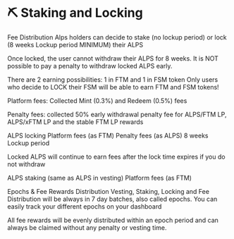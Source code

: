 # ⛏ Staking and Locking

Fee Distribution Alps holders can decide to stake (no lockup period) or lock (8 weeks Lockup period MINIMUM) their ALPS

Once locked, the user cannot withdraw their ALPS for 8 weeks. It is NOT possible to pay a penalty to withdraw locked ALPS early.

There are 2 earning possibilities: 1 in FTM and 1 in FSM token Only users who decide to LOCK their FSM will be able to earn FTM and FSM tokens!

Platform fees: Collected Mint (0.3%) and Redeem (0.5%) fees

Penalty fees: collected 50% early withdrawal penalty fee for ALPS/FTM LP, ALPS/xFTM LP and the stable FTM LP rewards

ALPS locking Platform fees (as FTM) Penalty fees (as ALPS) 8 weeks Lockup period

Locked ALPS will continue to earn fees after the lock time expires if you do not withdraw

ALPS staking (same as ALPS in vesting) Platform fees (as FTM)

Epochs & Fee Rewards Distribution Vesting, Staking, Locking and Fee Distribution will be always in 7 day batches, also called epochs. You can easily track your different epochs on your dashboard

All fee rewards will be evenly distributed within an epoch period and can always be claimed without any penalty or vesting time.
